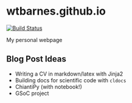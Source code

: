 # wtbarnes.github.io
[![Build Status](https://travis-ci.org/wtbarnes/wtbarnes.github.io.svg?branch=sources)](https://travis-ci.org/wtbarnes/wtbarnes.github.io)

My personal webpage

## Blog Post Ideas

* Writing a CV in markdown/latex with Jinja2
* Building docs for scientific code with `cldocs`
* ChiantiPy (with notebook!)
* GSoC project
